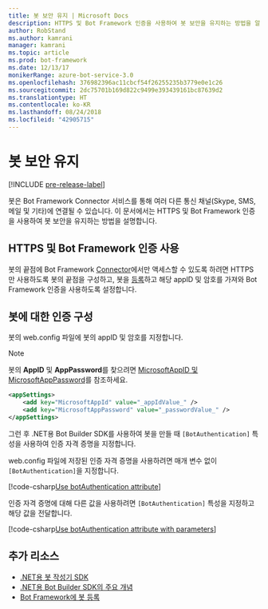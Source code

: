 ```yaml
---
title: 봇 보안 유지 | Microsoft Docs
description: HTTPS 및 Bot Framework 인증을 사용하여 봇 보안을 유지하는 방법을 알아봅니다.
author: RobStand
ms.author: kamrani
manager: kamrani
ms.topic: article
ms.prod: bot-framework
ms.date: 12/13/17
monikerRange: azure-bot-service-3.0
ms.openlocfilehash: 376982396ac11cbcf54f26255235b3779e0e1c26
ms.sourcegitcommit: 2dc75701b169d822c9499e393439161bc87639d2
ms.translationtype: HT
ms.contentlocale: ko-KR
ms.lasthandoff: 08/24/2018
ms.locfileid: "42905715"
---
```

# <a name="secure-your-bot"></a>봇 보안 유지

[!INCLUDE [pre-release-label](../includes/pre-release-label-v3.md)]

봇은 Bot Framework Connector 서비스를 통해 여러 다른 통신 채널(Skype, SMS, 메일 및 기타)에 연결될 수 있습니다. 이 문서에서는 HTTPS 및 Bot Framework 인증을 사용하여 봇 보안을 유지하는 방법을 설명합니다.

## <a name="use-https-and-bot-framework-authentication"></a>HTTPS 및 Bot Framework 인증 사용

봇의 끝점에 Bot Framework [Connector](bot-builder-dotnet-concepts.md#connector)에서만 액세스할 수 있도록 하려면 HTTPS만 사용하도록 봇의 끝점을 구성하고, 봇을 [등록](~/bot-service-quickstart-registration.md)하고 해당 appID 및 암호를 가져와 Bot Framework 인증을 사용하도록 설정합니다. 

## <a name="configure-authentication-for-your-bot"></a>봇에 대한 인증 구성

봇의 web.config 파일에 봇의 appID 및 암호를 지정합니다. 

> [!NOTE]
> 봇의 **AppID** 및 **AppPassword**를 찾으려면 [MicrosoftAppID 및 MicrosoftAppPassword](~/bot-service-manage-overview.md#microsoftappid-and-microsoftapppassword)를 참조하세요.

```xml
<appSettings>
    <add key="MicrosoftAppId" value="_appIdValue_" />
    <add key="MicrosoftAppPassword" value="_passwordValue_" />
</appSettings>
```

그런 후 .NET용 Bot Builder SDK를 사용하여 봇을 만들 때 `[BotAuthentication]` 특성을 사용하여 인증 자격 증명을 지정합니다. 

web.config 파일에 저장된 인증 자격 증명을 사용하려면 매개 변수 없이 `[BotAuthentication]`을 지정합니다.

[!code-csharp[Use botAuthentication attribute](../includes/code/dotnet-security.cs#attribute1)]

인증 자격 증명에 대해 다른 값을 사용하려면 `[BotAuthentication]` 특성을 지정하고 해당 값을 전달합니다.

[!code-csharp[Use botAuthentication attribute with parameters](../includes/code/dotnet-security.cs#attribute2)]

## <a name="additional-resources"></a>추가 리소스

- [.NET용 봇 작성기 SDK](bot-builder-dotnet-overview.md)
- [.NET용 Bot Builder SDK의 주요 개념](bot-builder-dotnet-concepts.md)
- [Bot Framework에 봇 등록](~/bot-service-quickstart-registration.md)

